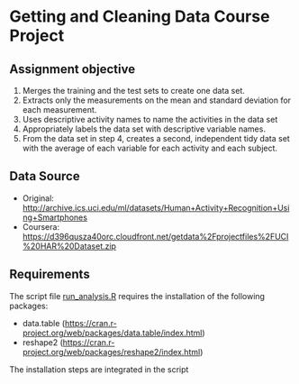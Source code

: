# Getting and Cleaning Data Course Project

## Assignment objective

1. Merges the training and the test sets to create one data set.
2. Extracts only the measurements on the mean and standard deviation for each measurement.
3. Uses descriptive activity names to name the activities in the data set
4. Appropriately labels the data set with descriptive variable names.
5. From the data set in step 4, creates a second, independent tidy data set with the average of each variable for each activity and each subject.

## Data Source

- Original: http://archive.ics.uci.edu/ml/datasets/Human+Activity+Recognition+Using+Smartphones
- Coursera: https://d396qusza40orc.cloudfront.net/getdata%2Fprojectfiles%2FUCI%20HAR%20Dataset.zip

## Requirements

The script file [run_analysis.R](https://github.com/sandrojm/coursera-ds-gacd-course_project/blob/master/run_analysis.R) requires the installation of the following packages: 

- data.table (https://cran.r-project.org/web/packages/data.table/index.html)
- reshape2 (https://cran.r-project.org/web/packages/reshape2/index.html)

The installation steps are integrated in the script
